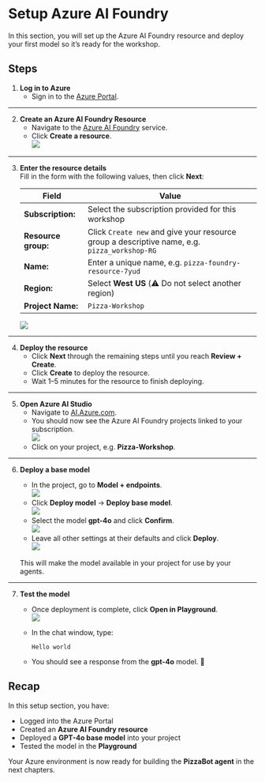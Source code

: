 # Setup Azure AI Foundry  

In this section, you will set up the Azure AI Foundry resource and deploy your first model so it’s ready for the workshop.  

## Steps  

1. **Log in to Azure**  
   - Sign in to the [Azure Portal](https://portal.azure.com).  

---

2. **Create an Azure AI Foundry Resource**  
   - Navigate to the [Azure AI Foundry](https://portal.azure.com/#view/Microsoft_Azure_ProjectOxford/CognitiveServicesHub/~/overview) service.  
   - Click **Create a resource**.  
   ![](foundry/001.png)  

---

3. **Enter the resource details**  
   Fill in the form with the following values, then click **Next**:  

   | Field | Value |  
   | -- | -- |  
   | **Subscription:** | Select the subscription provided for this workshop |  
   | **Resource group:** | Click `Create new` and give your resource group a descriptive name, e.g. `pizza_workshop-RG` |  
   | **Name:** | Enter a unique name, e.g. `pizza-foundry-resource-7yud` |  
   | **Region:** | Select **West US** (⚠️ Do not select another region) |  
   | **Project Name:** | `Pizza-Workshop` |  

   ![](foundry/002.png)  

---

4. **Deploy the resource**  
   - Click **Next** through the remaining steps until you reach **Review + Create**.  
   - Click **Create** to deploy the resource.  
   - Wait 1–5 minutes for the resource to finish deploying.  

---

5. **Open Azure AI Studio**  
   - Navigate to [AI.Azure.com](https://ai.azure.com).  
   - You should now see the Azure AI Foundry projects linked to your subscription.  
   ![](foundry/003.png)  
   - Click on your project, e.g. **Pizza-Workshop**.  

---

6. **Deploy a base model**  
   - In the project, go to **Model + endpoints**.  
   ![](foundry/004.png)  
   - Click **Deploy model** → **Deploy base model**.  
   ![](foundry/005.png)  
   - Select the model **gpt-4o** and click **Confirm**.  
   ![](foundry/006.png)  
   - Leave all other settings at their defaults and click **Deploy**.  
   ![](foundry/007.png)  

   This will make the model available in your project for use by your agents.  

---

7. **Test the model**  
   - Once deployment is complete, click **Open in Playground**.  
   ![](foundry/008.png)  
   - In the chat window, type:  

     ```
     Hello world
     ```  

   - You should see a response from the **gpt-4o** model. 🎉  

## Recap  

In this setup section, you have:  
- Logged into the Azure Portal  
- Created an **Azure AI Foundry resource**  
- Deployed a **GPT-4o base model** into your project  
- Tested the model in the **Playground**  

Your Azure environment is now ready for building the **PizzaBot agent** in the next chapters.  

